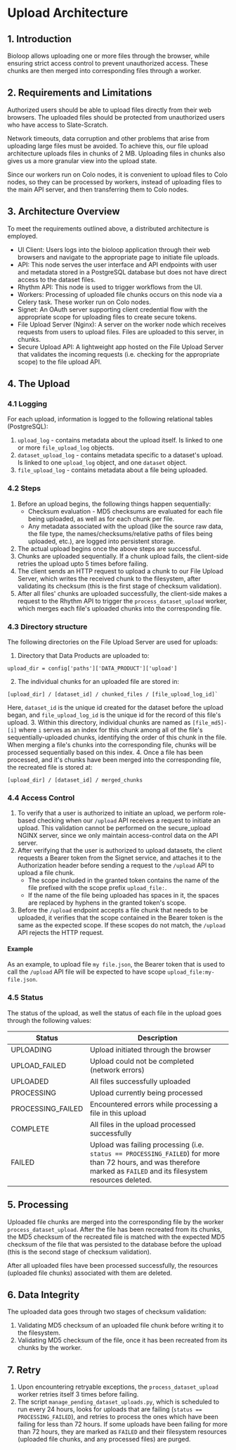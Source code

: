 # Upload Architecture

## 1. Introduction

Bioloop allows uploading one or more files through the browser, while ensuring strict access control to prevent unauthorized access. These chunks are then merged into corresponding files through a worker.

## 2. Requirements and Limitations

Authorized users should be able to upload files directly from their web browsers. The uploaded files should be protected from unauthorized users who have access to Slate-Scratch.

Network timeouts, data corruption and other problems that arise from uploading large files must be avoided. To achieve this, our file upload architecture uploads files in chunks of 2 MB. Uploading files in chunks also gives us a more granular view into the upload state. 

Since our workers run on Colo nodes, it is convenient to upload files to Colo nodes, so they can be processed by workers, instead of uploading files to the main API server, and then transferring them to Colo nodes.

## 3. Architecture Overview

To meet the requirements outlined above, a distributed architecture is employed.

- UI Client: Users logs into the bioloop application through their web browsers and navigate to the appropriate page to initiate file uploads.
- API: This node serves the user interface and API endpoints with user and metadata stored in a PostgreSQL database but does not have direct access to the dataset files.
- Rhythm API: This node is used to trigger workflows from the UI.
- Workers: Processing of uploaded file chunks occurs on this node via a Celery task. These worker run on Colo nodes.
- Signet: An OAuth server supporting client credential flow with the appropriate scope for uploading files to create secure tokens.
- File Upload Server (Nginx): A server on the worker node which receives requests from users to upload files. Files are uploaded to this server, in chunks.
- Secure Upload API: A lightweight app hosted on the File Upload Server that validates the incoming requests (i.e. checking for the appropriate scope) to the file upload API.


## 4. The Upload

### 4.1 Logging

For each upload, information is logged to the following relational tables (PostgreSQL):
1. `upload_log` - contains metadata about the upload itself. Is linked to one or more `file_upload_log` objects.
2. `dataset_upload_log` - contains metadata specific to a dataset's upload. Is linked to one `upload_log` object, and one `dataset` object.
3. `file_upload_log` - contains metadata about a file being uploaded.

### 4.2 Steps

1. Before an upload begins, the following things happen sequentially:
   - Checksum evaluation - MD5 checksums are evaluated for each file being uploaded, as well as for each chunk per file. 
   - Any metadata associated with the upload (like the source raw data, the file type, the names/checksums/relative paths of files being uploaded, etc.), are logged into persistent storage.
2. The actual upload begins once the above steps are successful.
3. Chunks are uploaded sequentially. If a chunk upload fails, the client-side retries the upload upto 5 times before failing.
4. The client sends an HTTP request to upload a chunk to our File Upload Server, which writes the received chunk to the filesystem, after validating its checksum (this is the first stage of checksum validation).
5. After all files' chunks are uploaded successfully, the client-side makes a request to the Rhythm API to trigger the `process_dataset_upload` worker, which merges each file's uploaded chunks into the corresponding file.

### 4.3 Directory structure
The following directories on the File Upload Server are used for uploads:
1. Directory that Data Products are uploaded to:
```
upload_dir = config['paths']['DATA_PRODUCT']['upload']
```
2. The individual chunks for an uploaded file are stored in:
```
[upload_dir] / [dataset_id] / chunked_files / [file_upload_log_id]`
```
Here, `dataset_id` is the unique id created for the dataset before the upload began, and `file_upload_log_id` is the unique id for the record of this file's upload.
3. Within this directory, individual chunks are named as `[file_md5]-[i]` where `i` serves as an index for this chunk among all of the file's sequentially-uploaded chunks, identifying the order of this chunk in the file. When merging a file's chunks into the corresponding file, chunks will be processed sequentially based on this index.
4. Once a file has been processed, and it's chunks have been merged into the corresponding file, the recreated file is stored at:
```
[upload_dir] / [dataset_id] / merged_chunks
```

### 4.4 Access Control

1. To verify that a user is authorized to initiate an upload, we perform role-based checking when our `/upload` API receives a request to initiate an upload. This validation cannot be performed on the secure_upload NGINX server, since we only maintain access-control data on the API server.
2. After verifying that the user is authorized to upload datasets, the client requests a Bearer token from the Signet service, and attaches it to the Authorization header before sending a request to the `/upload` API to upload a file chunk.
   - The scope included in the granted token contains the name of the file prefixed with the scope prefix `upload_file:`.
   - If the name of the file being uploaded has spaces in it, the spaces are replaced by hyphens in the granted token's scope.
3. Before the `/upload` endpoint accepts a file chunk that needs to be uploaded, it verifies that the scope contained in the Bearer token is the same as the expected scope. If these scopes do not match, the `/upload` API rejects the HTTP request.

#### Example

As an example, to upload file `my file.json`, the Bearer token that is used to call the `/upload` API file will be expected to have scope `upload_file:my-file.json`.

### 4.5 Status

The status of the upload, as well the status of each file in the upload goes through the following values:

| Status    | Description                                                                                                                                                           |
|-----------|-----------------------------------------------------------------------------------------------------------------------------------------------------------------------|
| UPLOADING    | Upload initiated through the browser                                                                                                                                  |
| UPLOAD_FAILED | Upload could not be completed (network errors)                                                                                                                        |
| UPLOADED | All files successfully uploaded                                                                                                                                       |
| PROCESSING | Upload currently being processed                                                                                                                                      |
| PROCESSING_FAILED | Encountered errors while processing a file in this upload                                                                                                             |
| COMPLETE | All files in the upload processed successfully                                                                                                                        |
| FAILED | Upload was failing processing (i.e. `status == PROCESSING_FAILED`) for more than 72 hours, and was therefore marked as `FAILED` and its filesystem resources deleted. |

## 5. Processing
Uploaded file chunks are merged into the corresponding file by the worker `process_dataset_upload`. After the file has been recreated from its chunks, the MD5 checksum of the recreated file is matched with the expected MD5 checksum of the file that was persisted to the database before the upload (this is the second stage of checksum validation).

After all uploaded files have been processed successfully, the resources (uploaded file chunks) associated with them are deleted.

## 6. Data Integrity
The uploaded data goes through two stages of checksum validation:
1. Validating MD5 checksum of an uploaded file chunk before writing it to the filesystem.
2. Validating MD5 checksum of the file, once it has been recreated from its chunks by the worker.

## 7. Retry
1. Upon encountering retryable exceptions, the `process_dataset_upload` worker retries itself 3 times before failing.
2. The script `manage_pending_dataset_uploads.py`, which is scheduled to run every 24 hours, looks for uploads that are failing (`status == PROCESSING_FAILED`), and retries to process the ones which have been failing for less than 72 hours. If some uploads have been failing for more than 72 hours, they are marked as `FAILED` and their filesystem resources (uploaded file chunks, and any processed files) are purged.
